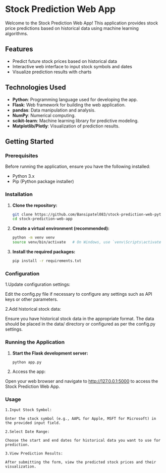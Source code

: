 # Stock Prediction Web App

Welcome to the Stock Prediction Web App! This application provides stock price predictions based on historical data using machine learning algorithms.

## Features

- Predict future stock prices based on historical data
- Interactive web interface to input stock symbols and dates
- Visualize prediction results with charts

## Technologies Used

- **Python**: Programming language used for developing the app.
- **Flask**: Web framework for building the web application.
- **pandas**: Data manipulation and analysis.
- **NumPy**: Numerical computing.
- **scikit-learn**: Machine learning library for predictive modeling.
- **Matplotlib/Plotly**: Visualization of prediction results.

## Getting Started

### Prerequisites

Before running the application, ensure you have the following installed:

- Python 3.x
- Pip (Python package installer)

### Installation

1. **Clone the repository:**

   ```bash
   git clone https://github.com/Bansipatel083/stock-prediction-web-python.git
   cd stock-prediction-web-app

2. **Create a virtual environment (recommended):**

    ```bash
    python -m venv venv
    source venv/bin/activate   # On Windows, use `venv\Scripts\activate`

3. **Install the required packages:**
    ```bash
    pip install -r requirements.txt

### Configuration
1.Update configuration settings:

Edit the config.py file if necessary to configure any settings such as API keys or other parameters.

2.Add historical stock data:

Ensure you have historical stock data in the appropriate format. The data should be placed in the data/ directory or configured as per the config.py settings.
### Running the Application

1. **Start the Flask development server:**

    ```bash
    python app.py

2. Access the app:

Open your web browser and navigate to http://127.0.0.1:5000 to access the Stock Prediction Web App.

### Usage
    1.Input Stock Symbol:

    Enter the stock symbol (e.g., AAPL for Apple, MSFT for Microsoft) in the provided input field.

    2.Select Date Range:

    Choose the start and end dates for historical data you want to use for prediction.

    3.View Prediction Results:

    After submitting the form, view the predicted stock prices and their visualization.


 
